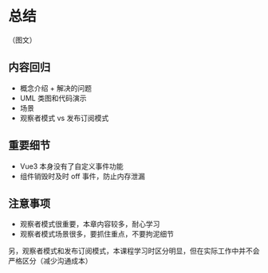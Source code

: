 # 总结

（图文）

## 内容回归

- 概念介绍 + 解决的问题
- UML 类图和代码演示
- 场景
- 观察者模式 vs 发布订阅模式

## 重要细节

- Vue3 本身没有了自定义事件功能
- 组件销毁时及时 off 事件，防止内存泄漏

## 注意事项

- 观察者模式很重要，本章内容较多，耐心学习
- 观察者模式场景很多，要抓住重点，不要拘泥细节

另，观察者模式和发布订阅模式，本课程学习时区分明显，但在实际工作中并不会严格区分（减少沟通成本）
